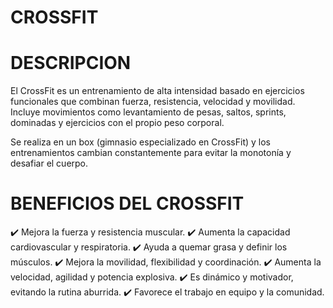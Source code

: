 #   CROSSFIT

# DESCRIPCION 
El CrossFit es un entrenamiento de alta intensidad basado en ejercicios funcionales que combinan fuerza, resistencia, velocidad y movilidad. Incluye movimientos como levantamiento de pesas, saltos, sprints, dominadas y ejercicios con el propio peso corporal.

Se realiza en un box (gimnasio especializado en CrossFit) y los entrenamientos cambian constantemente para evitar la monotonía y desafiar el cuerpo.

# BENEFICIOS DEL CROSSFIT
✔️ Mejora la fuerza y resistencia muscular.
✔️ Aumenta la capacidad cardiovascular y respiratoria.
✔️ Ayuda a quemar grasa y definir los músculos.
✔️ Mejora la movilidad, flexibilidad y coordinación.
✔️ Aumenta la velocidad, agilidad y potencia explosiva.
✔️ Es dinámico y motivador, evitando la rutina aburrida.
✔️ Favorece el trabajo en equipo y la comunidad.